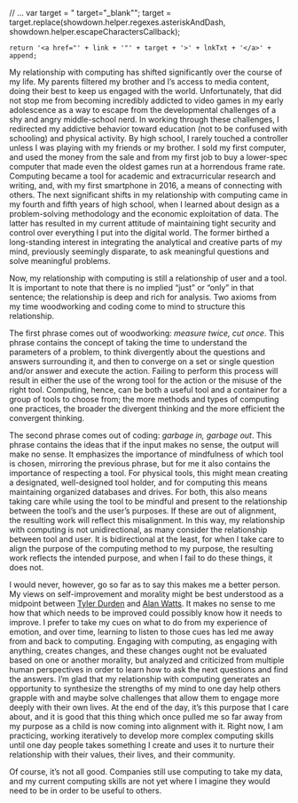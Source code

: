 // ...
    var target = " target=\"_blank\"";
    target = target.replace(showdown.helper.regexes.asteriskAndDash, showdown.helper.escapeCharactersCallback);

    return '<a href="' + link + '"' + target + '>' + lnkTxt + '</a>' + append;
My relationship with computing has shifted significantly over the course of my life. My parents filtered my brother and I’s access to media content, doing their best to keep us engaged with the world. Unfortunately, that did not stop me from becoming incredibly addicted to video games in my early adolescence as a way to escape from the developmental challenges of a shy and angry middle-school nerd. In working through these challenges, I redirected my addictive behavior toward education (not to be confused with schooling) and physical activity. By high school, I rarely touched a controller unless I was playing with my friends or my brother. I sold my first computer, and used the money from the sale and from my first job to buy a lower-spec computer that made even the oldest games run at a horrendous frame rate. Computing became a tool for academic and extracurricular research and writing, and, with my first smartphone in 2016, a means of connecting with others. The next significant shifts in my relationship with computing came in my fourth and  fifth years of high school, when I learned about design as a problem-solving methodology and the economic exploitation of data. The latter has resulted in my current attitude of maintaining tight security and control over everything I put into the digital world. The former birthed a long-standing interest in integrating the analytical and creative parts of my mind, previously seemingly disparate, to ask meaningful questions and solve meaningful problems.

Now, my relationship with computing is still a relationship of user and a tool. It is important to note that there is no implied “just” or “only” in that sentence; the relationship is deep and rich for analysis. Two axioms from my time woodworking and coding come to mind to structure this relationship. 

The first phrase comes out of woodworking: *measure twice, cut once*. This phrase contains the concept of taking the time to understand the parameters of a problem, to think divergently about the questions and answers surrounding it, and then to converge on a set or single question and/or answer and execute the action. Failing to perform this process will result in either the use of the wrong tool for the action or the misuse of the right tool. Computing, hence, can be both a useful tool and a container for a group of tools to choose from; the more methods and types of computing one practices, the broader the divergent thinking and the more efficient the convergent thinking.

The second phrase comes out of coding: *garbage in, garbage out*. This phrase contains the ideas that if the input makes no sense, the output will make no sense. It emphasizes the importance of mindfulness of which tool is chosen, mirroring the previous phrase, but for me it also contains the importance of respecting a tool. For physical tools, this might mean creating a designated, well-designed tool holder, and for computing this means maintaining organized databases and drives. For both, this also means taking care while using the tool to be mindful and present to the relationship between the tool’s and the user’s purposes. If these are out of alignment, the resulting work will reflect this misalignment. In this way, my relationship with computing is not unidirectional, as many consider the relationship between tool and user. It is bidirectional at the least, for when I take care to align the purpose of the computing method to my purpose, the resulting work reflects the intended purpose, and when I fail to do these things, it does not.

I would never, however, go so far as to say this makes me a better person. My views on self-improvement and morality might be best understood as a midpoint between [Tyler Durden](https://www.youtube.com/watch?v=42cSdyzVcXQ) and [Alan Watts](https://www.youtube.com/watch?v=mkbL4E7t4P0). It makes no sense to me how that which needs to be improved could possibly know how it needs to improve. I prefer to take my cues on what to do from my experience of emotion, and over time, learning to listen to those cues has led me away from and back to computing. Engaging with computing, as engaging with anything, creates changes, and these changes ought not be evaluated based on one or another morality, but analyzed and criticized from multiple human perspectives in order to learn how to ask the next questions and find the answers. I’m glad that my relationship with computing generates an opportunity to synthesize the strengths of my mind to one day help others grapple with and maybe solve challenges that allow them to engage more deeply with their own lives. At the end of the day, it’s this purpose that I care about, and it is good that this thing which once pulled me so far away from my purpose as a child is now coming into alignment with it. Right now, I am practicing, working iteratively to develop more complex computing skills until one day people takes something I create and uses it to nurture their relationship with their values, their lives, and their community.

Of course, it’s not all good. Companies still use computing to take my data, and my current computing skills are not yet where I imagine they would need to be in order to be useful to others.
